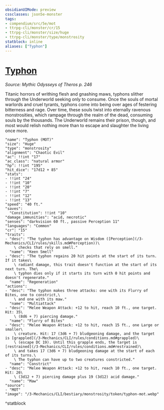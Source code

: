 ```yaml
---
obsidianUIMode: preview
cssclasses: json5e-monster
tags:
- compendium/src/5e/mot
- ttrpg-cli/monster/cr/15
- ttrpg-cli/monster/size/huge
- ttrpg-cli/monster/type/monstrosity
statblock: inline
aliases: ["Typhon"]
---
```

# [Typhon](3-Mechanics\CLI\bestiary\monstrosity/typhon-mot.md)
*Source: Mythic Odysseys of Theros p. 246*  

Titanic horrors of writhing flesh and gnashing maws, typhons slither through the Underworld seeking only to consume. Once the souls of mortal warlords and cruel tyrants, typhons come into being over ages of festering bitterness and rage. Over time, these souls twist into eternally ravenous monstrosities, which rampage through the realm of the dead, consuming souls by the thousands. The Underworld remains their prison, though, and most would relish nothing more than to escape and slaughter the living once more.

```statblock
"name": "Typhon (MOT)"
"size": "Huge"
"type": "monstrosity"
"alignment": "Chaotic Evil"
"ac": !!int "17"
"ac_class": "natural armor"
"hp": !!int "195"
"hit_dice": "17d12 + 85"
"stats":
- !!int "24"
- !!int "10"
- !!int "20"
- !!int "7"
- !!int "12"
- !!int "13"
"speed": "40 ft."
"saves":
  "Constitution": !!int "10"
"damage_immunities": "acid, necrotic"
"senses": "darkvision 60 ft., passive Perception 11"
"languages": "Common"
"cr": "15"
"traits":
- "desc": "The typhon has advantage on Wisdom ([Perception](/3-Mechanics/CLI/rules/skills.md#Perception))\
    \ checks that rely on smell."
  "name": "Keen Smell"
- "desc": "The typhon regains 20 hit points at the start of its turn. If it takes\
    \ radiant damage, this trait doesn't function at the start of its next turn. The\
    \ typhon dies only if it starts its turn with 0 hit points and doesn't regenerate."
  "name": "Regeneration"
"actions":
- "desc": "The typhon makes three attacks: one with its Flurry of Bites, one to constrict,\
    \ and one with its maw."
  "name": "Multiattack"
- "desc": "Melee Weapon Attack: +12 to hit, reach 10 ft., one target. Hit: 35\
    \ (8d6 + 7) piercing damage."
  "name": "Flurry of Bites"
- "desc": "Melee Weapon Attack: +12 to hit, reach 15 ft., one Large or smaller\
    \ creature. Hit: 17 (3d6 + 7) bludgeoning damage, and the target is [grappled](/3-Mechanics/CLI/rules/conditions.md#grappled)\
    \ (escape DC 19). Until this grapple ends, the target is [restrained](/3-Mechanics/CLI/rules/conditions.md#restrained)\
    \ and takes 17 (3d6 + 7) bludgeoning damage at the start of each of its turns.\
    \ The typhon can have up to two creatures constricted."
  "name": "Constrict"
- "desc": "Melee Weapon Attack: +12 to hit, reach 10 ft., one target. Hit: 26\
    \ (3d12 + 7) piercing damage plus 19 (3d12) acid damage."
  "name": "Maw"
"source":
- "MOT"
"image": "/3-Mechanics/CLI/bestiary/monstrosity/token/typhon-mot.webp"
```
^statblock